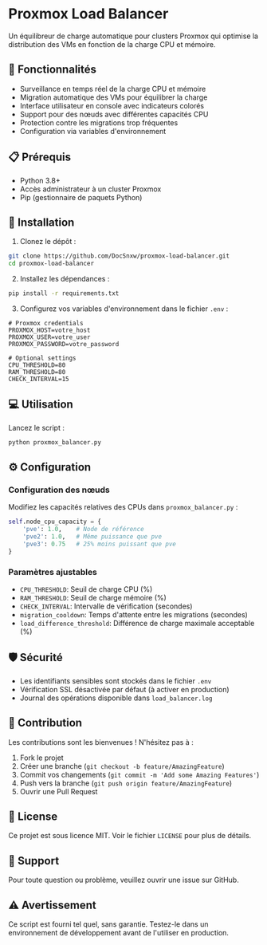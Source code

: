 # Proxmox Load Balancer

Un équilibreur de charge automatique pour clusters Proxmox qui optimise la distribution des VMs en fonction de la charge CPU et mémoire.

## 🌟 Fonctionnalités

- Surveillance en temps réel de la charge CPU et mémoire
- Migration automatique des VMs pour équilibrer la charge
- Interface utilisateur en console avec indicateurs colorés
- Support pour des nœuds avec différentes capacités CPU
- Protection contre les migrations trop fréquentes
- Configuration via variables d'environnement

## 📋 Prérequis

- Python 3.8+
- Accès administrateur à un cluster Proxmox
- Pip (gestionnaire de paquets Python)

## 🚀 Installation

1. Clonez le dépôt :
```bash
git clone https://github.com/DocSnxw/proxmox-load-balancer.git
cd proxmox-load-balancer
```

2. Installez les dépendances :
```bash
pip install -r requirements.txt
```

3. Configurez vos variables d'environnement dans le fichier `.env` :
```properties
# Proxmox credentials
PROXMOX_HOST=votre_host
PROXMOX_USER=votre_user
PROXMOX_PASSWORD=votre_password

# Optional settings
CPU_THRESHOLD=80
RAM_THRESHOLD=80
CHECK_INTERVAL=15
```

## 💻 Utilisation

Lancez le script :
```bash
python proxmox_balancer.py
```

## ⚙️ Configuration

### Configuration des nœuds
Modifiez les capacités relatives des CPUs dans `proxmox_balancer.py` :
```python
self.node_cpu_capacity = {
    'pve': 1.0,    # Node de référence
    'pve2': 1.0,   # Même puissance que pve
    'pve3': 0.75   # 25% moins puissant que pve
}
```

### Paramètres ajustables
- `CPU_THRESHOLD`: Seuil de charge CPU (%)
- `RAM_THRESHOLD`: Seuil de charge mémoire (%)
- `CHECK_INTERVAL`: Intervalle de vérification (secondes)
- `migration_cooldown`: Temps d'attente entre les migrations (secondes)
- `load_difference_threshold`: Différence de charge maximale acceptable (%)

## 🛡️ Sécurité

- Les identifiants sensibles sont stockés dans le fichier `.env`
- Vérification SSL désactivée par défaut (à activer en production)
- Journal des opérations disponible dans `load_balancer.log`

## 🤝 Contribution

Les contributions sont les bienvenues ! N'hésitez pas à :
1. Fork le projet
2. Créer une branche (`git checkout -b feature/AmazingFeature`)
3. Commit vos changements (`git commit -m 'Add some Amazing Features'`)
4. Push vers la branche (`git push origin feature/AmazingFeature`)
5. Ouvrir une Pull Request

## 📝 License

Ce projet est sous licence MIT. Voir le fichier `LICENSE` pour plus de détails.

## 🔧 Support

Pour toute question ou problème, veuillez ouvrir une issue sur GitHub.

## ⚠️ Avertissement

Ce script est fourni tel quel, sans garantie. Testez-le dans un environnement de développement avant de l'utiliser en production.
